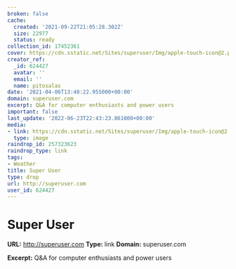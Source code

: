 ```yaml
---
broken: false
cache:
  created: '2021-09-22T21:05:28.302Z'
  size: 22977
  status: ready
collection_id: 17452361
cover: https://cdn.sstatic.net/Sites/superuser/Img/apple-touch-icon@2.png?v=e869e4459439
creator_ref:
  _id: 624427
  avatar: ''
  email: ''
  name: pitosalas
date: '2021-04-06T13:40:22.955000+00:00'
domain: superuser.com
excerpt: Q&A for computer enthusiasts and power users
important: false
last_update: '2022-06-23T22:43:23.861000+00:00'
media:
- link: https://cdn.sstatic.net/Sites/superuser/Img/apple-touch-icon@2.png?v=e869e4459439
  type: image
raindrop_id: 257323623
raindrop_type: link
tags:
- Weather
title: Super User
type: drop
url: http://superuser.com
user_id: 624427
---
```


# Super User

**URL:** http://superuser.com
**Type:** link
**Domain:** superuser.com

**Excerpt:** Q&A for computer enthusiasts and power users
